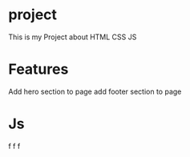 # project
This is my Project about HTML CSS JS
# Features
Add hero section to page 
add footer section to page
# Js
f f f 